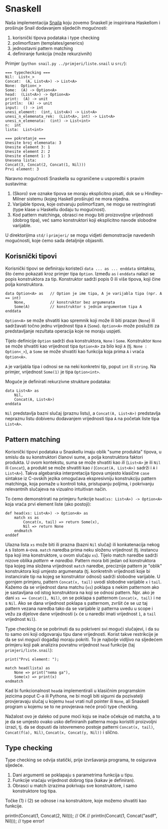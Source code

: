 # Snaskell

Naša implementacija [Snaila](https://www.cs.rpi.edu/courses/fall01/modcomp/project2.pdf) koju zovemo Snaskell je inspirirana Haskellom i proširuje Snail dodavanjem sljedećih mogućnosti:

1. korisnički tipova podataka i type checking
2. polimorfizam (templates/generics)
3. jednostavni pattern matching
4. definiranje funkcija (može rekurzivnih)

Primjer (`python snail.py ../primjeri/liste.snail` u `src/`):

```
=== typechecking ===
Nil:  List<_>
Concat:  (A, List<A>) -> List<A>
None:  Option<_>
Some:  (A) -> Option<A>
head:  (List<A>) -> Option<A>
print:  (A) -> unit
println:  (A) -> unit
input:  () -> int
unesi_element:  (int, List<A>) -> List<A>
unesi_n_elemenata_rek:  (List<A>, int) -> List<A>
unesi_n_elemenata:  (int) -> List<int>
n:  int
lista:  List<int>

=== pokretanje ===
Unesite broj elemenata: 3
Unesite element 3: 1
Unesite element 2: 2
Unesite element 1: 3
Unesena lista:
Concat(3, Concat(2, Concat(1, Nil)))
Prvi element: 3
```

Naravno mogućnosti Snaskella su ograničene u usporedbi s pravim sustavima:

1. (Skoro) sve oznake tipova se moraju eksplicitno pisati, dok se u Hindley–Milner sistemu (kojeg Haskell proširuje) ne mora nijedna.
2. Varijable tipova, koje ostvaruju polimorfizam, ne mogu se restringirati (type klase u Haskellu dodaju tu mogućnost).
3. Kod pattern matchinga, obrasci ne mogu biti proizovoljne vrijednosti (dobrog tipa), već samo konstruktori koji eksplicitno navode slobodne varijable.

U direktorijima `std/` i `primjeri/` se mogu vidjeti demonstracije navedenih mogućnosti, koje ćemo sada detaljnije objasniti.

## Korisnički tipovi

Korisnički tipovi se definiraju koristeći `data ... as ... enddata` sintaksu,
što ćemo pokazati kroz primjer tipa `Option`.
Između `as` i `enddata` nalazi se popis konstruktora za tip.
Konstruktor sadrži popis 0 ili više tipova, koji čine polja konstruktora.

```
data Option<A> as   // Option je ime tipa, A je varijabla tipa (npr. A == int)
    None,           // konstruktor bez argumenata
    Some(A)         // konstruktor s jednim argumentom tipa A
enddata
```

`Option<A>` se može shvatiti kao spremnik koji može ili biti prazan (`None`)
ili sadržavati točno jednu vrijednost tipa `A` (`Some`).
`Option<A>` može poslužiti za predstavljanje rezultata operacija koje ne moraju uspjeti.

Tijelo definicije `Option` sadrži dva konstruktora, `None` i `Some`.
Konstruktor `None` se može shvatiti kao vrijednost tipa `Option<A>` za bilo koji `A` (tj. `None : Option<_>`),
a `Some` se može shvatiti kao funkcija koja prima `A` i vraća `Option<A>`.

`A` je varijabla tipa i odnosi se na neki konkretni tip, poput `int` ili `string`.
Na primjer, vrijednost `Some(1)` je tipa `Option<int>`.

Moguće je definirati rekurzivne strukture podataka:

```
data List<A> as
    Nil,
    Concat(A, List<A>)
enddata
```

`Nil` predstavlja bazni slučaj (praznu listu),
a `Concat(A, List<A>)` predstavlja nepraznu listu dobivenu dodavanjem vrijednosti tipa `A` na početak liste tipa `List<A>`.


## Pattern matching

Korisnički tipovi podataka u Snaskellu imaju oblik "sume produkta" tipova,
u smislu da su konstruktori članovi sume, a polja konstruktora faktori produkta.
U ovom kontekstu, suma se može shvatiti kao *ili* (`List<A>` je ili `Nil` ili `Concat`),
a produkt se može shvatiti kao *i* (`Concat(A, List<A>)` sadrži i `A` i `List<A>`).
Takva algebarska interpretacija tipova umjesto klasične `case` sintakse iz C-ovskih jezika omogućava ekspresivniju konstrukciju pattern matchinga,
koja pomaže u kontroli toka,
pristupanju poljima, i pokrivanju relevantnih slučajeva na vizualno intuitivan način.

To ćemo demonstrirati na primjeru funkcije `head(xs: List<A>) -> Option<A>` koja vraća prvi element liste (ako postoji):

```
def head(xs: List<A>) -> Option<A> as
    match xs as
        Concat(x, tail) => return Some(x),
        Nil => return None
    endmatch
enddef
```

Ulazna lista `xs` može biti ili prazna (bazni `Nil` slučaj) ili konkatenacija nekog `A` s listom `A`-ova.
`match` naredba prima neku složenu vrijednost (tj. instancu tipa koji ima konstruktore, u ovom slučaju `xs`).
Tijelo match naredbe sadrži nizove oblika *pattern => naredba*.
Pattern mora biti jedan od konstruktora tipa kojeg ima složena vrijednost `match` naredbe,
preciznije pattern je "oblik" konstruktora koji umjesto argumenata
(tj. konkretnih vrijednosti koje bi instancirale tip na kojeg se konstruktor odnosi)
sadrži slobodne varijable.
U gornjem primjeru, pattern `Concat(x, tail)` uvodi slobodne varijable `x` i `tail`.
Kažemo da se vrijednost dana matchu (`xs`) poklapa s nekim patternom ako je sastavljana od istog konstruktora na koji se odnosi pattern.
Npr. ako je dani `xs == Concat(1, Nil)`, on se poklapa s patternom `Concat(x, tail)` i ne s `Nil`.
Ako se dana vrijednost poklapa s patternom,
zvršit će se uz taj pattern vezana naredba tako da se  varijable iz patterna uvedu u scope i vežu za dijelove dane vrijednosti
(`x` će u naredbi imati vrijednost `1`, a `tail` vrijednost `Nil`).

Type checking će se pobrinuti da su pokriveni svi mogući slučajevi, i da su to samo oni koji odgovaraju tipu dane vrijednosti.
Korist takve restrikcije je da se svi *mogući* događaji moraju pokriti.
To je najbolje vidljivo na sljedećem primjeru koji pak analizira povratnu vrijednost `head` funkcije (taj `primjeri/liste.snail`):

```
print("Prvi element: ");

match head(lista) as
    None => print("nema ga"),
    Some(x) => print(x)
endmatch
```

Kad bi funkcionalnost `head`a implementirali u klasičnim programskim jezicima poput C-a ili Pythona,
ne bi mogli biti sigurni da pozivatelji provjeravaju slučaj u kojemu `head` vrati null pointer ili `None`,
ali Snaskell program u kojemu se to ne provjerava neće proći type checking.

Nažalost ovo je daleko od pune moći koju se inače očekuje od matcha,
a to je da se umjesto ovako usko definiranih patterna mogu koristiti proizvoljni izrazi,
tj. da se dopusti da istovremeno postoje patterni
`Concat(x, tail)`, `Concat(f(a), Nil)`, `Concat(x, Concat(y, Nil))` i slično.

## Type checking

Type checking se odvija statički, prije izvršavanja programa, te osigurava sljedeće.

1. Dani argumenti se poklapaju s parametrima funkcija u tipu.
2. Funkcije vraćaju vrijednost dobrog tipa (kakav je definiran).
3. Obrasci u match izrazima pokrivaju sve konstruktore, i samo konstruktore tog tipa.

Točke (1) i (2) se odnose i na konstruktore, koje možemo shvatiti kao funkcije.

println(Concat(1, Concat(2, Nil))); // OK
// println(Concat(1, Concat("asdf", Nil))); // type error!

